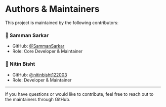# Authors & Maintainers

This project is maintained by the following contributors:

### 👤 Samman Sarkar  
- GitHub: [@SammanSarkar](https://github.com/SammanSarkar)  
- Role: Core Developer & Maintainer

### 👤 Nitin Bisht  
- GitHub: [@nitinbisht122003](https://github.com/nitinbisht122003)  
- Role: Developer & Maintainer

---

If you have questions or would like to contribute, feel free to reach out to the maintainers through GitHub.
